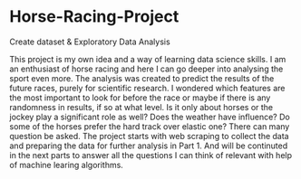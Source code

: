 # Horse-Racing-Project
Create dataset &amp; Exploratory Data Analysis

This project is my own idea and a way of learning data science skills. I am an enthusiast of horse racing and here I can go deeper into analysing the sport even more. The analysis was created to predict the results of the future races, purely for scientific research. I wondered which features are the most important to look for before the race or maybe if there is any randomness in results, if so at what level. Is it only about horses or the jockey play a significant role as well? Does the weather have influence? Do some of the horses prefer the hard track over elastic one? There can many question be asked. The project starts with web scraping to collect the data and preparing the data for further analysis in Part 1. And will be continuted in the next parts to answer all the questions I can think of relevant with help of machine learing algorithms. 
